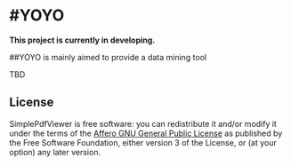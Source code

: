 #YOYO
============================

**This project is currently in developing.**

##YOYO is mainly aimed to provide a data mining tool


TBD

## License ##

SimplePdfViewer is free software: you can redistribute it and/or modify it 
under the terms of the <a href="http://www.gnu.org/licenses/agpl-3.0.html">Affero GNU General Public License</a> as published 
by the Free Software Foundation, either version 3 of the License, 
or (at your option) any later version.
